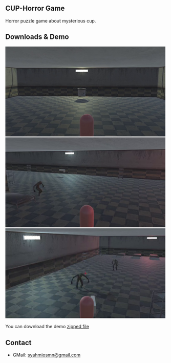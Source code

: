 ## CUP-Horror Game
Horror puzzle game about mysterious cup.

## Downloads & Demo 

<img src="Screenshot/Cup_1.png" width="500"> 
<img src="Screenshot/Cup2.png" width="500">
<img src="Screenshot/Cup3.png" width="500">

You can download the demo [zipped file](https://github.com/syahmiosmn/cup/tree/main/Demo/CupDemo.zip) 

## Contact

* GMail: syahmiosmn@gmail.com